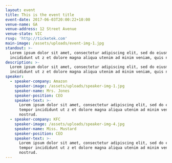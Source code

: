 ```yaml
---
layout: event
title: This is the event title
event-date: 2017-06-03T20:00:22+10:00
venue-name: GA
venue-address: 12 Street Avenue
venue-state: VIC
rsvp: 'http://ticketek.com'
main-image: /assets/uploads/event-img-1.jpg
standout: >-
  Lorem ipsum dolor sit amet, consectetur adipiscing elit, sed do eiusmod tempor
  incididunt ut z et dolore magna aliqua utenim ad minim veniam, quis nostrud.
description: >-
  Lorem ipsum dolor sit amet, consectetur adipiscing elit, sed do eiusmod tempor
  incididunt ut z et dolore magna aliqua utenim ad minim veniam, quis nostrud.
speaker:
  - speaker-company: Amazon
    speaker-image: /assets/uploads/speaker-img-1.jpg
    speaker-name: Mrs. Jones
    speaker-position: CEO
    speaker-text: >-
      Lorem ipsum dolor sit amet, consectetur adipiscing elit, sed do eiusmod
      tempor incididunt ut z et dolore magna aliqua utenim ad minim veniam, quis
      nostrud.
  - speaker-company: KFC
    speaker-image: /assets/uploads/speaker-img-4.jpg
    speaker-name: Miss. Mustard
    speaker-position: CEO
    speaker-text: >-
      Lorem ipsum dolor sit amet, consectetur adipiscing elit, sed do eiusmod
      tempor incididunt ut z et dolore magna aliqua utenim ad minim veniam, quis
      nostrud.
---
```


